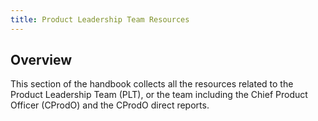 ```yaml
---
title: Product Leadership Team Resources 
---
```


## Overview 

This section of the handbook collects all the resources related to the Product Leadership Team (PLT), or the team including the Chief Product Officer (CProdO) and the CProdO direct reports. 
